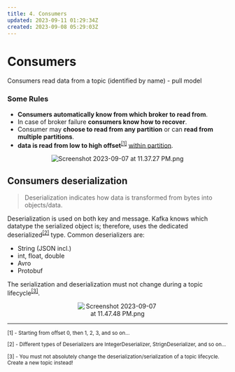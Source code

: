 ```yaml
---
title: 4. Consumers
updated: 2023-09-11 01:29:34Z
created: 2023-09-08 05:29:03Z
---
```


# Consumers

Consumers read data from a topic (identified by name) - pull model

### Some Rules

-   **Consumers automatically know from which broker to read from**.
-   In case of broker failure **consumers know how to recover**.
-   Consumer may **choose to read from any partition** or can **read from multiple partitions**.
-   **data is read from low to high offset**<sup>[[1]](#1)</sup> <u>within partition</u>.

<center style="padding: 0 10%;">

![Screenshot 2023-09-07 at 11.37.27 PM.png](../_resources/Screenshot%202023-09-07%20at%2011.37.27%20PM.png)

</center>

## Consumers deserialization

> Deserialization indicates how data is transformed from bytes into objects/data.

Deserialization is used on both key and message. Kafka knows which datatype the serialized object is; therefore, uses the dedicated deserialized<sup>[[2]](#2)</sup> type. Common deserializers are:

-   String (JSON incl.)
-   int, float, double
-   Avro
-   Protobuf

The serialization and deserialization must not change during a topic lifecycle<sup>[[3]](#3)</sup>.

<center style="padding: 0 32%;">

![Screenshot 2023-09-07 at 11.47.48 PM.png](../_resources/Screenshot%202023-09-07%20at%2011.47.48%20PM.png)

</center>

---

<small>
<a name="1"></a> [1] - Starting from offset 0, then 1, 2, 3, and so on...

<a name="2"></a> [2] - Different types of Deserializers are IntegerDeserializer, StrignDeserializer, and so on...

<a name="3"></a> [3] - You must not absolutely change the deserialization/serialization of a topic lifecycle. Create a new topic instead!
</small>

